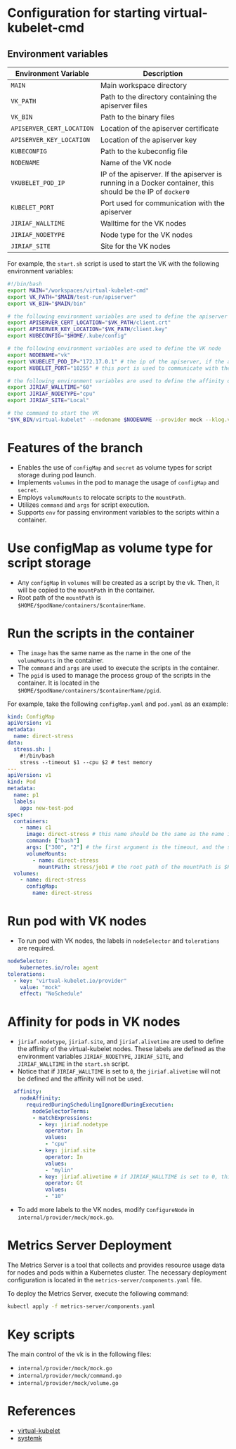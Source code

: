 # Configuration for starting virtual-kubelet-cmd
## Environment variables
| Environment Variable      | Description |
| ----------- | ----------- |
| `MAIN`      | Main workspace directory       |
| `VK_PATH`   | Path to the directory containing the apiserver files     |
| `VK_BIN`    | Path to the binary files       |
| `APISERVER_CERT_LOCATION`| Location of the apiserver certificate |
| `APISERVER_KEY_LOCATION` | Location of the apiserver key |
| `KUBECONFIG` | Path to the kubeconfig file |
| `NODENAME` | Name of the VK node |
| `VKUBELET_POD_IP` | IP of the apiserver. If the apiserver is running in a Docker container, this should be the IP of `docker0` |
| `KUBELET_PORT` | Port used for communication with the apiserver |
| `JIRIAF_WALLTIME` | Walltime for the VK nodes |
| `JIRIAF_NODETYPE` | Node type for the VK nodes |
| `JIRIAF_SITE` | Site for the VK nodes |


For example, the `start.sh` script is used to start the VK with the following environment variables:
```bash
#!/bin/bash
export MAIN="/workspaces/virtual-kubelet-cmd"
export VK_PATH="$MAIN/test-run/apiserver"
export VK_BIN="$MAIN/bin"

# the following environment variables are used to define the apiserver
export APISERVER_CERT_LOCATION="$VK_PATH/client.crt"
export APISERVER_KEY_LOCATION="$VK_PATH/client.key"
export KUBECONFIG="$HOME/.kube/config"

# the following environment variables are used to define the VK node
export NODENAME="vk"
export VKUBELET_POD_IP="172.17.0.1" # the ip of the apiserver, if the apiserver is running in the docker container, the ip should be the ip of the docker0
export KUBELET_PORT="10255" # this port is used to communicate with the apiserver

# the following environment variables are used to define the affinity of the VK nodes
export JIRIAF_WALLTIME="60" 
export JIRIAF_NODETYPE="cpu"
export JIRIAF_SITE="Local"

# the command to start the VK
"$VK_BIN/virtual-kubelet" --nodename $NODENAME --provider mock --klog.v 3 > ./$NODENAME.log 2>&1 
```


# Features of the branch
- Enables the use of `configMap` and `secret` as volume types for script storage during pod launch.
- Implements `volumes` in the pod to manage the usage of `configMap` and `secret`.
- Employs `volumeMounts` to relocate scripts to the `mountPath`.
- Utilizes `command` and `args` for script execution.
- Supports `env` for passing environment variables to the scripts within a container.


# Use configMap as volume type for script storage
- Any `configMap` in `volumes` will be created as a script by the vk. Then, it will be copied to the `mountPath` in the container.
- Root path of the `mountPath` is `$HOME/$podName/containers/$containerName`.

# Run the scripts in the container
- The `image` has the same name as the name in the one of the `volumeMounts` in the container.
- The `command` and `args` are used to execute the scripts in the container.
- The `pgid` is used to manage the process group of the scripts in the container. It is located in the `$HOME/$podName/containers/$containerName/pgid`.

For example, take the following `configMap.yaml` and `pod.yaml` as an example:
```yaml
kind: ConfigMap
apiVersion: v1
metadata:
  name: direct-stress
data:
  stress.sh: |
    #!/bin/bash
    stress --timeout $1 --cpu $2 # test memory
---
apiVersion: v1
kind: Pod
metadata:
  name: p1
  labels:
    app: new-test-pod
spec:
  containers:
    - name: c1
      image: direct-stress # this name should be the same as the name in the volumeMounts
      command: ["bash"]
      args: ["300", "2"] # the first argument is the timeout, and the second argument is the cpu number as defined in the stress.sh
      volumeMounts:
        - name: direct-stress
          mountPath: stress/job1 # the root path of the mountPath is $HOME/p1/containers/c1
  volumes:
    - name: direct-stress 
      configMap:
        name: direct-stress
```

# Run pod with VK nodes
- To run pod with VK nodes, the labels in `nodeSelector` and `tolerations` are required. 
```yaml
nodeSelector:
    kubernetes.io/role: agent
tolerations:
  - key: "virtual-kubelet.io/provider"
    value: "mock"
    effect: "NoSchedule"
```

# Affinity for pods in VK nodes
- `jiriaf.nodetype`, `jiriaf.site`, and `jiriaf.alivetime` are used to define the affinity of the virtual-kubelet nodes. These labels are defined as the environment variables `JIRIAF_NODETYPE`, `JIRIAF_SITE`, and `JIRIAF_WALLTIME` in the `start.sh` script. 
- Notice that if `JIRIAF_WALLTIME` is set to `0`, the `jiriaf.alivetime` will not be defined and the affinity will not be used.

```yaml
  affinity:
    nodeAffinity:
      requiredDuringSchedulingIgnoredDuringExecution:
        nodeSelectorTerms:
        - matchExpressions:
          - key: jiriaf.nodetype
            operator: In
            values:
            - "cpu"
          - key: jiriaf.site
            operator: In
            values:
            - "mylin"
          - key: jiriaf.alivetime # if JIRIAF_WALLTIME is set to 0, this label should not be defined.
            operator: Gt
            values:
            - "10"
```

- To add more labels to the VK nodes, modify `ConfigureNode` in `internal/provider/mock/mock.go`.

# Metrics Server Deployment

The Metrics Server is a tool that collects and provides resource usage data for nodes and pods within a Kubernetes cluster. The necessary deployment configuration is located in the `metrics-server/components.yaml` file.

To deploy the Metrics Server, execute the following command:

```bash
kubectl apply -f metrics-server/components.yaml
```




# Key scripts
The main control of the vk is in the following files:
- `internal/provider/mock/mock.go`
- `internal/provider/mock/command.go`
- `internal/provider/mock/volume.go`


# References
- [virtual-kubelet](https://github.com/virtual-kubelet/virtual-kubelet)
- [systemk](https://github.com/virtual-kubelet/systemk)